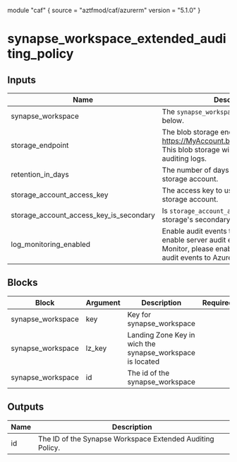 module "caf" {
  source  = "aztfmod/caf/azurerm"
  version = "5.1.0"
}

# synapse_workspace_extended_auditing_policy

## Inputs
| Name | Description | Type | Required |
|------|-------------|------|:--------:|
|synapse_workspace|The `synapse_workspace` block as defined below.|Block|True|
|storage_endpoint| The blob storage endpoint (e.g. https://MyAccount.blob.core.windows.net). This blob storage will hold all extended auditing logs.||False|
|retention_in_days| The number of days to retain logs for in the storage account.||False|
|storage_account_access_key| The access key to use for the auditing storage account.||False|
|storage_account_access_key_is_secondary| Is `storage_account_access_key` value the storage's secondary key?||False|
|log_monitoring_enabled| Enable audit events to Azure Monitor? To enable server audit events to Azure Monitor, please enable its master database audit events to Azure Monitor.||False|

## Blocks
| Block | Argument | Description | Required |
|-------|----------|-------------|----------|
|synapse_workspace| key | Key for  synapse_workspace||| Required if  |
|synapse_workspace| lz_key |Landing Zone Key in wich the synapse_workspace is located|||True|
|synapse_workspace| id | The id of the synapse_workspace |||True|

## Outputs
| Name | Description |
|------|-------------|
|id|The ID of the Synapse Workspace Extended Auditing Policy.|||
